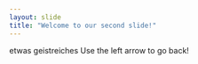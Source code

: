 ```yaml
---
layout: slide
title: "Welcome to our second slide!"
---
```

etwas geistreiches
Use the left arrow to go back!
